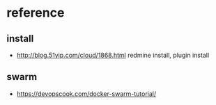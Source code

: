 # reference
## install
+ http://blog.51yip.com/cloud/1868.html
  redmine install, plugin install
## swarm
+ https://devopscook.com/docker-swarm-tutorial/
